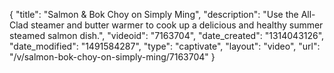 {
    "title": "Salmon & Bok Choy on Simply Ming",
    "description": "Use the All-Clad steamer and butter warmer to cook up a delicious and healthy summer steamed salmon dish.",
    "videoid": "7163704",
    "date_created": "1314043126",
    "date_modified": "1491584287",
    "type": "captivate",
    "layout": "video",
    "url": "\/v\/salmon-bok-choy-on-simply-ming\/7163704"
}